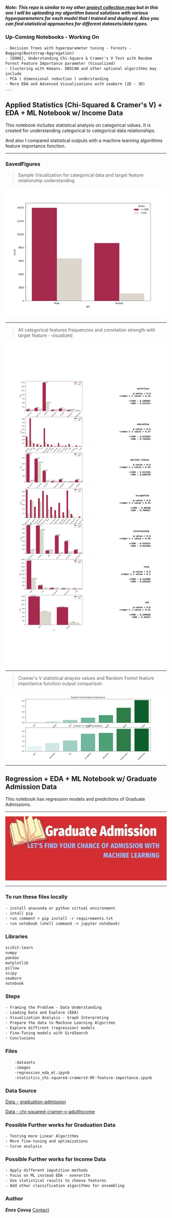 **___Note: This repo is similar to my other [project collection repo](https://github.com/enescavus/Data-Science-Projects) but in this one I will be uploading my algorithm based solutions with various hyperparameters for each model that I trained and deployed. Also you can find statistical approaches for different datasets/data types.___**

### Up-Coming Notebooks - Working On 
    
    - Decision Trees with hyperparameter tuning - Forests - Bagging(Bootstrap-Aggregation)
    - [DONE], Understanding Chi-Square & Cramer's V Test with Random Forest Feature Importance parameter (Visualized)
    - Clustering with Kmeans- DBSCAN and other optional algorithms may include
    - PCA ( dimensional reduction ) understanding
    - More EDA and Advenced Visualizations with seaborn (2D - 3D)
    ...

## Applied Statistics (Chi-Squared & Cramer's V) + EDA + ML Notebook w/ Income Data 

This notebook includes statistical analysis on categorical values. It is created for understanding categorical to categorical
data relationships. 

And also I compared statistical outputs with a machine learning algorithms feature importance function.

---

### **SavedFigures**

> Sample Visualization for categorical data and target feature relationship understanding

![crosstab_visualization_sample](figures/crosstab_visualization_sample.png)

---

> All categorical features frequencies and correlation strength with target feature - visualized

![complete_categorical_plots_with_stats](figures/complete_categorical_plots_with_stats.png)

---

> Cramer's V statistical anaysis values and Random Forest feature importance function output comparison

![cramer_v_vs_random_forest_feature_importance](figures/cramer_v_vs_random_forest_feature_importance.png)

---

## Regression + EDA + ML Notebook w/ Graduate Admission Data 


This notebook has regression models and predictions of Graduate Admissions.

---

<img  width="800" height="200" src="images/bannerImage.jpg">

---


### To run these files locally

    - install anaconda or python virtual environment
    - intall pip
    - run comment > pip install -r requirements.txt
    - run notebook (shell command -> jupyter notebook)

### Libraries 

    scikit-learn
    numpy
    pandas
    matplotlib
    pillow
    scipy
    seaborn
    notebook

### Steps
    - Framing the Problem - Data Understanding
    - Loading Data and Explore (EDA)
    - Visualization Analysis - Graph Interpreting
    - Prepare the data to Machine Learning Algoritms
    - Explore diffirent (regression) models
    - Fine-Tuning models with GirdSearch
    - Conclusions
    
    
### Files
        -datasets
        -images
        -regression_eda_ml.ipynb
        -statistics_chi-squared-cramersV-RF-feature-importance.ipynb

### Data Source
[Data - graduation-admission](https://www.kaggle.com/mohansacharya/graduate-admissions)

[Data - chi-squared-cramer-v-adultIncome](https://www.kaggle.com/uciml/adult-census-income)

### Possible Further works for Graduation Data
    - Testing more Linear Algorithms
    - More fine-tuning and optimizations
    - Curve analysis
    
### Possible Further works for Income Data
    - Apply different imputition methods
    - Focus on ML instead EDA - overwrite
    - Use statistical results to choose features
    - Add other classification algorithms for ensembling

    
### Author
**___Enes Çavuş___** [Contact](https://www.linkedin.com/in/enes-cavus)